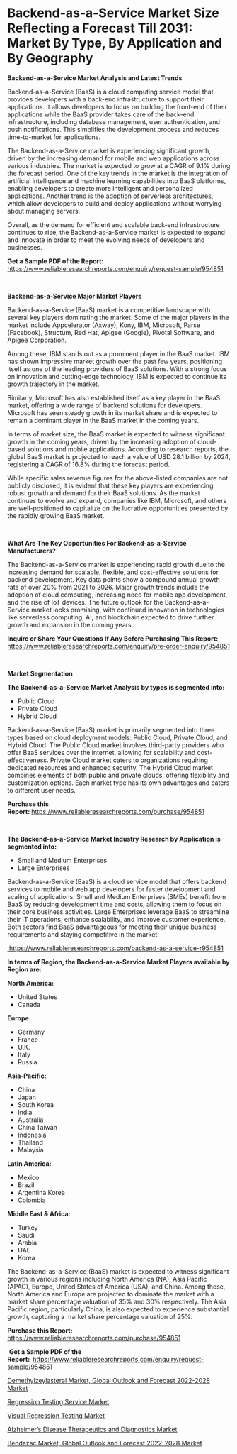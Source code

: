 <p><h1>Backend-as-a-Service Market Size Reflecting a Forecast Till 2031: Market By Type, By Application and By Geography</h1></p><p><strong>Backend-as-a-Service Market Analysis and Latest Trends</strong></p>
<p><p>Backend-as-a-Service (BaaS) is a cloud computing service model that provides developers with a back-end infrastructure to support their applications. It allows developers to focus on building the front-end of their applications while the BaaS provider takes care of the back-end infrastructure, including database management, user authentication, and push notifications. This simplifies the development process and reduces time-to-market for applications.</p><p>The Backend-as-a-Service market is experiencing significant growth, driven by the increasing demand for mobile and web applications across various industries. The market is expected to grow at a CAGR of 9.1% during the forecast period. One of the key trends in the market is the integration of artificial intelligence and machine learning capabilities into BaaS platforms, enabling developers to create more intelligent and personalized applications. Another trend is the adoption of serverless architectures, which allow developers to build and deploy applications without worrying about managing servers.</p><p>Overall, as the demand for efficient and scalable back-end infrastructure continues to rise, the Backend-as-a-Service market is expected to expand and innovate in order to meet the evolving needs of developers and businesses.</p></p>
<p><strong>Get a Sample PDF of the Report:&nbsp;</strong> <a href="https://www.reliableresearchreports.com/enquiry/request-sample/954851">https://www.reliableresearchreports.com/enquiry/request-sample/954851</a></p>
<p>&nbsp;</p>
<p><strong>Backend-as-a-Service Major Market Players</strong></p>
<p><p>Backend-as-a-Service (BaaS) market is a competitive landscape with several key players dominating the market. Some of the major players in the market include Appcelerator (Axway), Kony, IBM, Microsoft, Parse (Facebook), Structum, Red Hat, Apigee (Google), Pivotal Software, and Apigee Corporation.</p><p>Among these, IBM stands out as a prominent player in the BaaS market. IBM has shown impressive market growth over the past few years, positioning itself as one of the leading providers of BaaS solutions. With a strong focus on innovation and cutting-edge technology, IBM is expected to continue its growth trajectory in the market.</p><p>Similarly, Microsoft has also established itself as a key player in the BaaS market, offering a wide range of backend solutions for developers. Microsoft has seen steady growth in its market share and is expected to remain a dominant player in the BaaS market in the coming years.</p><p>In terms of market size, the BaaS market is expected to witness significant growth in the coming years, driven by the increasing adoption of cloud-based solutions and mobile applications. According to research reports, the global BaaS market is projected to reach a value of USD 28.1 billion by 2024, registering a CAGR of 16.8% during the forecast period.</p><p>While specific sales revenue figures for the above-listed companies are not publicly disclosed, it is evident that these key players are experiencing robust growth and demand for their BaaS solutions. As the market continues to evolve and expand, companies like IBM, Microsoft, and others are well-positioned to capitalize on the lucrative opportunities presented by the rapidly growing BaaS market.</p></p>
<p>&nbsp;</p>
<p><strong>What Are The Key Opportunities For Backend-as-a-Service Manufacturers?</strong></p>
<p><p>The Backend-as-a-Service market is experiencing rapid growth due to the increasing demand for scalable, flexible, and cost-effective solutions for backend development. Key data points show a compound annual growth rate of over 20% from 2021 to 2026. Major growth trends include the adoption of cloud computing, increasing need for mobile app development, and the rise of IoT devices. The future outlook for the Backend-as-a-Service market looks promising, with continued innovation in technologies like serverless computing, AI, and blockchain expected to drive further growth and expansion in the coming years.</p></p>
<p><strong>Inquire or Share Your Questions If Any Before Purchasing This Report:</strong> <a href="https://www.reliableresearchreports.com/enquiry/pre-order-enquiry/954851">https://www.reliableresearchreports.com/enquiry/pre-order-enquiry/954851</a></p>
<p>&nbsp;</p>
<p><strong>Market Segmentation</strong></p>
<p><strong>The Backend-as-a-Service Market Analysis by types is segmented into:</strong></p>
<p><ul><li>Public Cloud</li><li>Private Cloud</li><li>Hybrid Cloud</li></ul></p>
<p><p>Backend-as-a-Service (BaaS) market is primarily segmented into three types based on cloud deployment models: Public Cloud, Private Cloud, and Hybrid Cloud. The Public Cloud market involves third-party providers who offer BaaS services over the internet, allowing for scalability and cost-effectiveness. Private Cloud market caters to organizations requiring dedicated resources and enhanced security. The Hybrid Cloud market combines elements of both public and private clouds, offering flexibility and customization options. Each market type has its own advantages and caters to different user needs.</p></p>
<p><strong>Purchase this Report:&nbsp;</strong><a href="https://www.reliableresearchreports.com/purchase/954851">https://www.reliableresearchreports.com/purchase/954851</a></p>
<p>&nbsp;</p>
<p><strong>The Backend-as-a-Service Market Industry Research by Application is segmented into:</strong></p>
<p><ul><li>Small and Medium Enterprises</li><li>Large Enterprises</li></ul></p>
<p><p>Backend-as-a-Service (BaaS) is a cloud service model that offers backend services to mobile and web app developers for faster development and scaling of applications. Small and Medium Enterprises (SMEs) benefit from BaaS by reducing development time and costs, allowing them to focus on their core business activities. Large Enterprises leverage BaaS to streamline their IT operations, enhance scalability, and improve customer experience. Both sectors find BaaS advantageous for meeting their unique business requirements and staying competitive in the market.</p></p>
<p><a href="https://www.reliableresearchreports.com/backend-as-a-service-r954851">&nbsp;https://www.reliableresearchreports.com/backend-as-a-service-r954851</a></p>
<p><strong>In terms of Region, the Backend-as-a-Service Market Players available by Region are:</strong></p>
<p>
    <p> <strong> North America: </strong>
        <ul>
            <li>United States</li>
            <li>Canada</li>
        </ul>
        </p> 
    <p> <strong> Europe: </strong>
        <ul>
            <li>Germany</li>
            <li>France</li>
            <li>U.K.</li>
            <li>Italy</li>
            <li>Russia</li>
        </ul>
        </p> 
    <p> <strong> Asia-Pacific: </strong>
        <ul>
            <li>China</li>
            <li>Japan</li>
            <li>South Korea</li>
            <li>India</li>
            <li>Australia</li>
            <li>China Taiwan</li>
            <li>Indonesia</li>
            <li>Thailand</li>
            <li>Malaysia</li>
        </ul>
        </p> 
    <p> <strong> Latin America: </strong>
        <ul>
            <li>Mexico</li>
            <li>Brazil</li>
            <li>Argentina Korea</li>
            <li>Colombia</li>
        </ul>
        </p> 
    <p> <strong> Middle East & Africa: </strong>
        <ul>
            <li>Turkey</li>
            <li>Saudi</li>
            <li>Arabia</li>
            <li>UAE</li>
            <li>Korea</li>
        </ul>
    </p>
    </p>
<p><p>The Backend-as-a-Service (BaaS) market is expected to witness significant growth in various regions including North America (NA), Asia Pacific (APAC), Europe, United States of America (USA), and China. Among these, North America and Europe are projected to dominate the market with a market share percentage valuation of 35% and 30% respectively. The Asia Pacific region, particularly China, is also expected to experience substantial growth, capturing a market share percentage valuation of 25%.</p></p>
<p><strong>Purchase this Report: </strong><a href="https://www.reliableresearchreports.com/purchase/954851">https://www.reliableresearchreports.com/purchase/954851</a></p>
<p>&nbsp;<strong>Get a Sample PDF of the Report:&nbsp;&nbsp;</strong><a href="https://www.reliableresearchreports.com/enquiry/request-sample/954851">https://www.reliableresearchreports.com/enquiry/request-sample/954851</a></p>
<p><strong></strong></p>
<p><p><a href="https://issuu.com/reportprime-2/docs/demethylzeylasteral-market-global-o_a1d2cfab386647">Demethylzeylasteral Market, Global Outlook and Forecast 2022-2028 Market</a></p><p><a href="https://medium.com/@carolineparks3691/regression-testing-service-market-size-is-growing-at-cagr-of-4-5-966200ca89aa">Regression Testing Service Market</a></p><p><a href="https://medium.com/@carolineparks3691/navigating-the-visual-regression-testing-market-expert-analysis-and-market-forecast-for-period-e5231c875629">Visual Regression Testing Market</a></p><p><a href="https://github.com/YashRP12/Market-Research-Report-List-6/blob/main/alzheimers-disease-therapeutics-and-diagnostics-market.md">Alzheimer’s Disease Therapeutics and Diagnostics Market</a></p><p><a href="https://issuu.com/reportprime-2/docs/bendazac-market-global-outlook-and-_641ff8cbe36c51">Bendazac Market, Global Outlook and Forecast 2022-2028 Market</a></p></p>